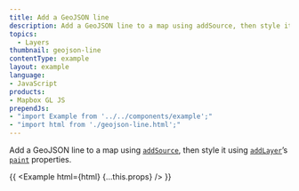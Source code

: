 ```yaml
---
title: Add a GeoJSON line
description: Add a GeoJSON line to a map using addSource, then style it using addLayer’s paint properties.
topics:
  - Layers
thumbnail: geojson-line
contentType: example
layout: example
language:
- JavaScript
products:
- Mapbox GL JS
prependJs:
- "import Example from '../../components/example';"
- "import html from './geojson-line.html';"
---
```


Add a GeoJSON line to a map using [`addSource`](https://maplibre.org/maplibre-gl-js-docs/api/map/#map#addsource), then style it using [`addLayer`](https://maplibre.org/maplibre-gl-js-docs/api/map/#map#addlayer)’s [`paint`](https://maplibre.org/maplibre-gl-js-docs/style-spec/layers/#line) properties.

{{ <Example html={html} {...this.props} /> }}
